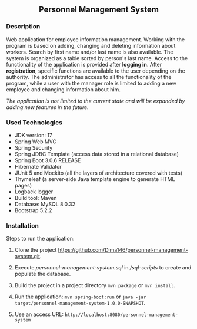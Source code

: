 <h2 align="center">Personnel Management System</h2>

### Description
Web application for employee information management. Working with the program is based on adding, changing and deleting information about workers. Search by first name and/or last name is also available. The system is organized as a table sorted by person's last name. Access to the functionality of the application is provided after **logging in**.
After **registration**, specific functions are available to the user depending on the authority.
The administrator has access to all the functionality of the program, while a user with the manager role is limited to adding a new employee and changing information about him.

*The application is not limited to the current state and will be expanded by adding new features in the future.*

### Used Technologies

* JDK version: 17
* Spring Web MVC
* Spring Security
* Spring JDBC Template (access data stored in a relational database)
* Spring Boot 3.0.6 RELEASE
* Hibernate Validator
* JUnit 5 and Mockito (all the layers of architecture covered with tests)
* Thymeleaf (a server-side Java template engine to generate HTML pages)
* Logback logger
* Build tool: Maven
* Database: MySQL 8.0.32
* Bootstrap 5.2.2

### Installation
Steps to run the application:
1. Clone the project https://github.com/Dima146/personnel-management-system.git.


2. Execute *personnel-management-system.sql* in */sql-scripts* to create and populate the database.


3. Build the project in a project directory `mvn package` or `mvn install`.

 
4. Run the application: `mvn spring-boot:run` or `java -jar target/personnel-management-system-1.0.0-SNAPSHOT`.


5. Use an access URL: `http://localhost:8080/personnel-management-system`
